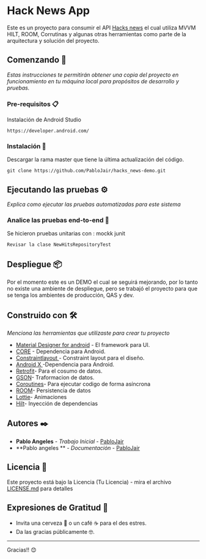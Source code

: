 # Hack News App

Este es un proyecto para consumir el API [Hacks news](https://hn.algolia.com/) el cual utiliza MVVM HILT, ROOM, Corrutinas y algunas otras herramientas como parte de la arquitectura y solución del proyecto.
## Comenzando 🚀

_Estas instrucciones te permitirán obtener una copia del proyecto en funcionamiento en tu máquina local para propósitos de desarrollo y pruebas._


### Pre-requisitos 📋

Instalación  de Android Studio

```
https://developer.android.com/
```

### Instalación 🔧

Descargar la rama master que tiene la última actualización del código.

```
git clone https://github.com/PabloJair/hacks_news-demo.git
```


## Ejecutando las pruebas ⚙️

_Explica como ejecutar las pruebas automatizadas para este sistema_

### Analice las pruebas end-to-end 🔩

Se hicieron pruebas unitarias con :
mockk
junit
```
Revisar la clase NewHitsRepositoryTest

```
## Despliegue 📦

Por el momento este es un DEMO el cual se seguirá mejorando, por lo tanto no existe una ambiente de despliegue, pero se trabajó  el proyecto para que se tenga los ambientes  de  producción, QAS y dev.
## Construido con 🛠️

_Menciona las herramientas que utilizaste para crear tu proyecto_

* [Material Designer for android](https://github.com/material-components/material-components-android/releases) - El framework para UI.
* [CORE](https://developer.android.com/jetpack/androidx/releases/core) - Dependencia para Android.
* [Constraintlayout ](https://developer.android.com/jetpack/androidx/releases/constraintlayout) - Constraint layout  para el diseño.
* [Android X ](https://developer.android.com/jetpack/androidx) -Dependencia para Android.
* [Retrofit](https://square.github.io/retrofit/)- Para el cosumo de datos.
* [GSON](https://github.com/google/gson)- Traformacion de datos.
* [Coroutines](https://developer.android.com/kotlin/coroutines)- Para  ejecutar codigo de forma asíncrona
* [ROOM](https://developer.android.com/jetpack/androidx/releases/room)- Persistencia de datos
* [Lottie](https://lottiefiles.com/)- Animaciones 
* [Hilt](https://developer.android.com/training/dependency-injection/hilt-android)- Inyección de dependencias


## Autores ✒️


* **Pablo Angeles** - *Trabajo Inicial* - [PabloJair](https://github.com/PabloJair)
* **Pablo angeles ** - *Documentación* - [PabloJair](https://github.com/PabloJair)

## Licencia 📄

Este proyecto está bajo la Licencia (Tu Licencia) - mira el archivo [LICENSE.md](LICENSE.md) para detalles

## Expresiones de Gratitud 🎁

* Invita una cerveza 🍺 o un café ☕ para el des estres. 
* Da las gracias públicamente 🤓.



---
Gracias!! 😊
